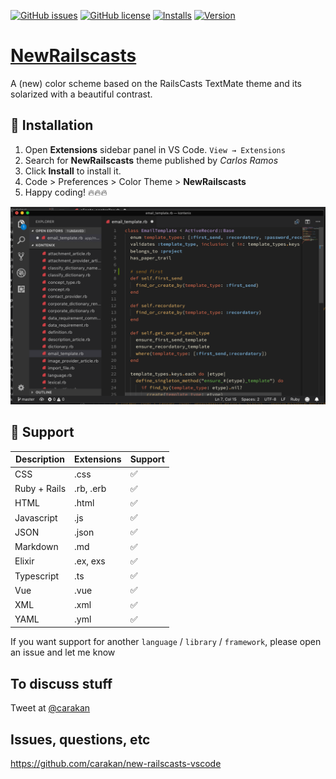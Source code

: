[![GitHub issues](https://img.shields.io/github/issues/carakan/new-railscasts-vscode.svg)](https://github.com/carakan/new-railscasts-vscode/issues)
[![GitHub license](https://img.shields.io/badge/license-MIT-blue.svg)](https://github.com/carakan/new-railscasts-vscode/blob/master/LICENSE)
[![Installs](https://vsmarketplacebadge.apphb.com/installs-short/carakan.new-railscasts.svg?style=flat&color=blue)](https://marketplace.visualstudio.com/items?itemName=carakan.new-railscasts)
[![Version](https://vsmarketplacebadge.apphb.com/version-short/carakan.new-railscasts.svg?style=flat&color=blue)](https://marketplace.visualstudio.com/items?itemName=carakan.new-railscasts)

# [NewRailscasts](https://marketplace.visualstudio.com/items?itemName=carakan.new-railscasts)

A (new) color scheme based on the RailsCasts TextMate theme and its solarized with a beautiful contrast.

## 🚀 Installation

1. Open **Extensions** sidebar panel in VS Code. `View → Extensions`
2. Search for **NewRailscasts** theme published by _Carlos Ramos_
3. Click **Install** to install it.
4. Code > Preferences > Color Theme > **NewRailscasts**
5. Happy coding! 🔥🔥🔥

![](https://raw.githubusercontent.com/carakan/new-railscasts-vscode/master/screenshot.png)

## 🌌 Support

| Description  | Extensions | Support |
| ------------ | ---------- | ------- |
| CSS          | .css       | ✅      |
| Ruby + Rails | .rb, .erb  | ✅      |
| HTML         | .html      | ✅      |
| Javascript   | .js        | ✅      |
| JSON         | .json      | ✅      |
| Markdown     | .md        | ✅      |
| Elixir       | .ex, exs   | ✅      |
| Typescript   | .ts        | ✅      |
| Vue          | .vue       | ✅      |
| XML          | .xml       | ✅      |
| YAML         | .yml       | ✅      |

If you want support for another `language` / `library` / `framework`, please open an issue and let me know

## To discuss stuff

Tweet at [@carakan](https://twitter.com/carakan)

## Issues, questions, etc

https://github.com/carakan/new-railscasts-vscode
